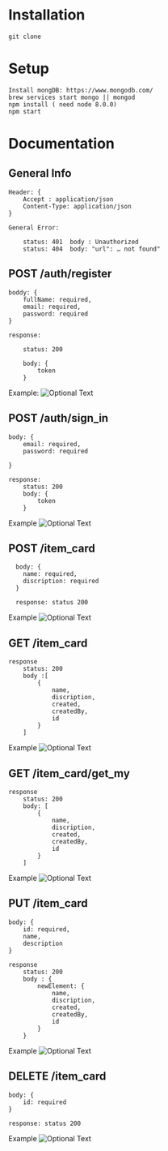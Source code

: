 # Installation
	git clone

# Setup
	Install mongDB: https://www.mongodb.com/
	brew services start mongo || mongod
	npm install ( need node 8.0.0)
	npm start

# Documentation

## General Info
	Header: {
		Accept : application/json
		Content-Type: application/json
	}

	General Error:
	
		status: 401  body : Unauthorized
		status: 404  body: "url": … not found"


## POST /auth/register

	boddy: {
	 	fullName: required,
		email: required,
		password: required
	}

	response:

		status: 200

		body: {
			token
		}
Example:
![Optional Text](../master/imagesForDoc/registration.png)
 ## POST /auth/sign_in

	body: {
		email: required,
		password: required

	}

	response:
		status: 200
		body: {
			token
		}
Example
![Optional Text](../master/imagesForDoc/signIn.png)
 ## POST /item_card

	  body: {
  		name: required,
	  	discription: required
	  }

	  response: status 200

Example
![Optional Text](../master/imagesForDoc/post.png)
 ## GET /item_card

	response
		status: 200
		body :[
			{
				name,
				discription,
				created,
				createdBy,
				id
			}
		]
Example
![Optional Text](../master/imagesForDoc/getItems.png)
## GET /item_card/get_my

	response
		status: 200
		body: [
			{
				name,
				discription,
				created,
				createdBy,
				id
			}
		]
Example
![Optional Text](../master/imagesForDoc/getMy.png)
 ## PUT /item_card

	body: {
		id: required,
		name,
		description
	}
	
	response
		status: 200
		body : {
			newElement: {
				name,
				discription,
				created,
				createdBy,
				id
			}
		}
Example
![Optional Text](../master/imagesForDoc/put.png)
 ## DELETE /item_card

	body: {
		id: required
	}

	response: status 200
Example
![Optional Text](../master/imagesForDoc/delete.png)
